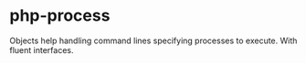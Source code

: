 php-process
===========

Objects help handling command lines specifying processes to execute. With fluent interfaces.
